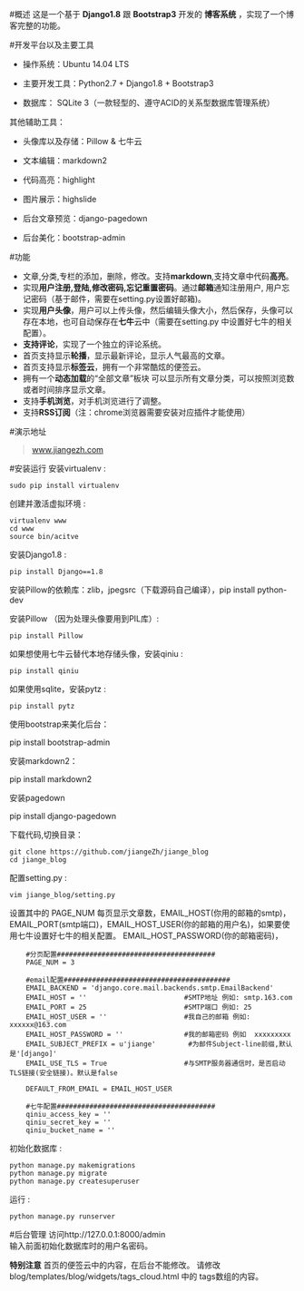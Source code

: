 #概述
这是一个基于  **Django1.8**  跟  **Bootstrap3**  开发的 **博客系统** ，实现了一个博客完整的功能。

#开发平台以及主要工具

- 操作系统：Ubuntu 14.04 LTS

- 主要开发工具：Python2.7 + Django1.8 + Bootstrap3

- 数据库： SQLite 3（一款轻型的、遵守ACID的关系型数据库管理系统）

其他辅助工具：

- 头像库以及存储：Pillow & 七牛云

- 文本编辑：markdown2

- 代码高亮：highlight

- 图片展示：highslide

- 后台文章预览：django-pagedown

- 后台美化：bootstrap-admin

#功能
- 文章,分类,专栏的添加，删除，修改。支持**markdown**,支持文章中代码**高亮**。
- 实现**用户注册,登陆,修改密码,忘记重置密码**。通过**邮箱**通知注册用户, 用户忘记密码（基于邮件，需要在setting.py设置好邮箱)。
- 实现**用户头像**，用户可以上传头像，然后编辑头像大小，然后保存，头像可以存在本地，也可自动保存在**七牛**云中（需要在setting.py 中设置好七牛的相关配置）。
- **支持评论**，实现了一个独立的评论系统。
- 首页支持显示**轮播**，显示最新评论，显示人气最高的文章。
- 首页支持显示**标签云**，拥有一个非常酷炫的便签云。
- 拥有一个**动态加载**的“全部文章”板块 可以显示所有文章分类，可以按照浏览数或者时间排序显示文章。
- 支持**手机浏览**，对手机浏览进行了调整。
- 支持**RSS订阅**（注：chrome浏览器需要安装对应插件才能使用）

#演示地址
> www.jiangezh.com

#安装运行
安装virtualenv :

    sudo pip install virtualenv

创建并激活虚拟环境 :

    virtualenv www
    cd www
    source bin/acitve

安装Django1.8 :

    pip install Django==1.8

安装Pillow的依赖库：zlib，jpegsrc（下载源码自己编译），pip install python-dev

安装Pillow （因为处理头像要用到PIL库）:

    pip install Pillow


如果想使用七牛云替代本地存储头像，安装qiniu :

    pip install qiniu

如果使用sqlite，安装pytz :
    
    pip install pytz

使用bootstrap来美化后台：

pip install bootstrap-admin

安装markdown2：

pip install markdown2

安装pagedown

pip install django-pagedown 

下载代码,切换目录：
    
    git clone https://github.com/jiangeZh/jiange_blog
    cd jiange_blog

配置setting.py :

    vim jiange_blog/setting.py
设置其中的  PAGE\_NUM 每页显示文章数，EMAIL\_HOST(你用的邮箱的smtp)，EMAIL\_PORT(smtp端口)，EMAIL\_HOST\_USER(你的邮箱的用户名)，如果要使用七牛设置好七牛的相关配置。
EMAIL\_HOST\_PASSWORD(你的邮箱密码)，
```
    #分页配置#######################################
    PAGE_NUM = 3

    #email配置#########################################
    EMAIL_BACKEND = 'django.core.mail.backends.smtp.EmailBackend'
    EMAIL_HOST = ''                        #SMTP地址 例如: smtp.163.com
    EMAIL_PORT = 25                        #SMTP端口 例如: 25
    EMAIL_HOST_USER = ''                   #我自己的邮箱 例如: xxxxxx@163.com
    EMAIL_HOST_PASSWORD = ''               #我的邮箱密码 例如  xxxxxxxxx
    EMAIL_SUBJECT_PREFIX = u'jiange'        #为邮件Subject-line前缀,默认是'[django]'
    EMAIL_USE_TLS = True                   #与SMTP服务器通信时，是否启动TLS链接(安全链接)。默认是false

    DEFAULT_FROM_EMAIL = EMAIL_HOST_USER

    #七牛配置#######################################
    qiniu_access_key = ''
    qiniu_secret_key = ''
    qiniu_bucket_name = ''
```

初始化数据库 :

    python manage.py makemigrations
    python manage.py migrate
    python manage.py createsuperuser
    
运行 :
    
    python manage.py runserver
    
#后台管理
访问http://127.0.0.1:8000/admin  
输入前面初始化数据库时的用户名密码。  

**特别注意**
首页的便签云中的内容，在后台不能修改。
请修改  blog/templates/blog/widgets/tags_cloud.html 中的 tags数组的内容。

